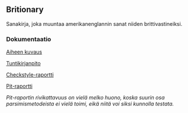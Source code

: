 ## **Britionary**
Sanakirja, joka muuntaa amerikanenglannin sanat niiden brittivastineiksi.
### **Dokumentaatio**
[Aiheen kuvaus](dokumentaatio/aiheenKuvausJaRakenne.md)

[Tuntikirjanpito](dokumentaatio/tuntikirjanpito.md)

[Checkstyle-raportti](https://htmlpreview.github.io/?https://github.com/reykjaviks/britionary/blob/master/dokumentaatio/checkstyle-raportti/checkstyle.html)

[Pit-raportti](https://htmlpreview.github.io/?https://github.com/reykjaviks/britionary/blob/master/dokumentaatio/pit-raportti/201612312142/index.html)

*Pit-raportin rivikattavuus on vielä melko huono, koska suurin osa parsimismetodeista ei vielä toimi, eikä niitä voi siksi kunnolla testata.*
